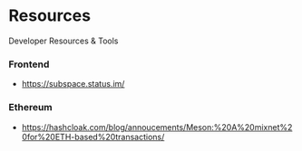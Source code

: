 # Resources
Developer Resources &amp; Tools

### Frontend
- https://subspace.status.im/

### Ethereum
- https://hashcloak.com/blog/annoucements/Meson:%20A%20mixnet%20for%20ETH-based%20transactions/
